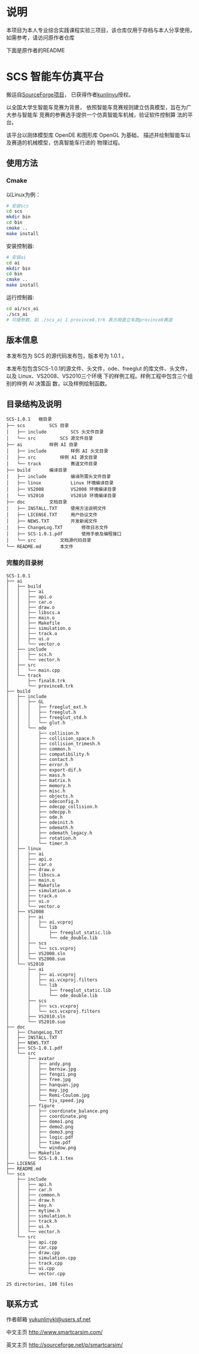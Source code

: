# 说明

本项目为本人专业综合实践课程实验三项目，该仓库仅用于存档与本人分享使用，如需参考，请访问原作者仓库

下面是原作者的README

# SCS 智能车仿真平台

搬运自[SourceForge项目](https://sourceforge.net/p/smartcarsim/)，
已获得作者[kunlinyu](https://github.com/kunlinyu)授权。

以全国大学生智能车竞赛为背景，
依照智能车竞赛规则建立仿真模型，旨在为广大参与智能车
竞赛的参赛选手提供一个仿真智能车机械，验证软件控制算
法的平台。

该平台以刚体模型库 OpenDE 和图形库 OpenGL 为基础，
描述并绘制智能车以及赛道的机械模型，仿真智能车行进的
物理过程。

## 使用方法

### Cmake

以Linux为例：
```Bash
# 安装scs
cd scs
mkdir bin
cd bin
cmake ..
make install
```

安装控制器:
```Bash
# 安装ai
cd ai
mkdir bin
cd bin
cmake ..
make install
```

运行控制器:
```Bash
cd ai/scs_ai
./scs_ai
# 可接参数，如 ./scs_ai 1 province8.trk 表示用直立车跑province8赛道
```
<!-- 请先阅读 doc/ 目录下的用户协议 LICENSE.TXT ，然后阅读
同目录下的 INSTALL.TXT 文件。 -->

## 版本信息

本发布包为 SCS 的源代码发布包，版本号为 1.0.1 。

本发布包包含SCS-1.0.1的源文件、头文件，ode、freeglut
的库文件、头文件，以及 Linux、VS2008、VS2010三个环境
下的样例工程。样例工程中包含三个组别的样例 AI 决策函
数，以及样例绘制函数。


## 目录结构及说明
```
SCS-1.0.1	根目录
├── scs			SCS 目录
│   ├── include			SCS 头文件目录
│   └── src			SCS 源文件目录
├── ai			样例 AI 目录
│   ├── include			样例 AI 头文目录
│   ├── src			样例 AI 源文目录
│   └── track			赛道文件目录
├── build		编译目录
│   ├── include			编译所需头文件目录
│   ├── linux			Linux 环境编译目录
│   ├── VS2008			VS2008 环境编译目录
│   └── VS2010			VS2010 环境编译目录
├── doc			文档目录
│   ├── INSTALL.TXT		使用方法说明文件
│   ├── LICENSE.TXT		用户协议文件
│   ├── NEWS.TXT		开发新闻文件
│   ├── ChangeLog.TXT		修改日志文件
│   ├── SCS-1.0.1.pdf		使用手册及编程接口
│   └── src			文档源代码目录
└── README.md		本文件
```

### 完整的目录树
```
SCS-1.0.1
├── ai
│   ├── build
│   │   ├── ai
│   │   ├── api.o
│   │   ├── car.o
│   │   ├── draw.o
│   │   ├── libscs.a
│   │   ├── main.o
│   │   ├── Makefile
│   │   ├── simulation.o
│   │   ├── track.o
│   │   ├── ui.o
│   │   └── vector.o
│   ├── include
│   │   ├── scs.h
│   │   └── vector.h
│   ├── src
│   │   └── main.cpp
│   └── track
│       ├── final8.trk
│       └── province8.trk
├── build
│   ├── include
│   │   ├── GL
│   │   │   ├── freeglut_ext.h
│   │   │   ├── freeglut.h
│   │   │   ├── freeglut_std.h
│   │   │   └── glut.h
│   │   └── ode
│   │       ├── collision.h
│   │       ├── collision_space.h
│   │       ├── collision_trimesh.h
│   │       ├── common.h
│   │       ├── compatibility.h
│   │       ├── contact.h
│   │       ├── error.h
│   │       ├── export-dif.h
│   │       ├── mass.h
│   │       ├── matrix.h
│   │       ├── memory.h
│   │       ├── misc.h
│   │       ├── objects.h
│   │       ├── odeconfig.h
│   │       ├── odecpp_collision.h
│   │       ├── odecpp.h
│   │       ├── ode.h
│   │       ├── odeinit.h
│   │       ├── odemath.h
│   │       ├── odemath_legacy.h
│   │       ├── rotation.h
│   │       └── timer.h
│   ├── linux
│   │   ├── ai
│   │   ├── api.o
│   │   ├── car.o
│   │   ├── draw.o
│   │   ├── libscs.a
│   │   ├── main.o
│   │   ├── Makefile
│   │   ├── simulation.o
│   │   ├── track.o
│   │   ├── ui.o
│   │   └── vector.o
│   ├── VS2008
│   │   ├── ai
│   │   │   ├── ai.vcproj
│   │   │   └── lib
│   │   │       ├── freeglut_static.lib
│   │   │       └── ode_double.lib
│   │   ├── scs
│   │   │   └── scs.vcproj
│   │   ├── VS2008.sln
│   │   └── VS2008.suo
│   └── VS2010
│       ├── ai
│       │   ├── ai.vcxproj
│       │   ├── ai.vcxproj.filters
│       │   └── lib
│       │       ├── freeglut_static.lib
│       │       └── ode_double.lib
│       ├── scs
│       │   ├── scs.vcxproj
│       │   └── scs.vcxproj.filters
│       ├── VS2010.sln
│       └── VS2010.suo
├── doc
│   ├── ChangeLog.TXT
│   ├── INSTALL.TXT
│   ├── NEWS.TXT
│   ├── SCS-1.0.1.pdf
│   └── src
│       ├── avatar
│       │   ├── andy.png
│       │   ├── berniw.jpg
│       │   ├── fengzi.png
│       │   ├── free.jpg
│       │   ├── hanquan.jpg
│       │   ├── may.jpg
│       │   ├── Remi-Coulom.jpg
│       │   └── tju_speed.jpg
│       ├── figure
│       │   ├── coordinate_balance.png
│       │   ├── coordinate.png
│       │   ├── demo1.png
│       │   ├── demo2.png
│       │   ├── demo3.png
│       │   ├── logic.pdf
│       │   ├── time.pdf
│       │   └── window.png
│       ├── Makefile
│       └── SCS-1.0.1.tex
├── LICENSE
├── README.md
└── scs
    ├── include
    │   ├── api.h
    │   ├── car.h
    │   ├── common.h
    │   ├── draw.h
    │   ├── key.h
    │   ├── mytime.h
    │   ├── simulation.h
    │   ├── track.h
    │   ├── ui.h
    │   └── vector.h
    └── src
        ├── api.cpp
        ├── car.cpp
        ├── draw.cpp
        ├── simulation.cpp
        ├── track.cpp
        ├── ui.cpp
        └── vector.cpp

25 directories, 108 files
```

## 联系方式

作者邮箱	yukunlinykl@users.sf.net

中文主页	http://www.smartcarsim.com/

英文主页	http://sourceforge.net/p/smartcarsim/
